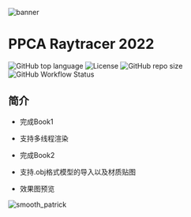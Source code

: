 ![banner](https://user-images.githubusercontent.com/4198311/89027545-461dd180-d35d-11ea-9972-7bf1b07f942d.png)

# PPCA Raytracer 2022

![GitHub top language](https://img.shields.io/github/languages/top/ACMClassCourse-2021/PPCA-Raytracer-2022)
![License](https://img.shields.io/github/license/ACMClassCourse-2021/PPCA-Raytracer-2022)
![GitHub repo size](https://img.shields.io/github/repo-size/ACMClassCourse-2021/PPCA-Raytracer-2022)
![GitHub Workflow Status](https://img.shields.io/github/workflow/status/ACMClassCourse-2021/PPCA-Raytracer-2022/CI)

## 简介

- 完成Book1

- 支持多线程渲染

- 完成Book2

- 支持.obj格式模型的导入以及材质贴图

- 效果图预览


![smooth_patrick](https://s2.loli.net/2022/07/13/RO7g5wrohTnLDKp.jpg)

